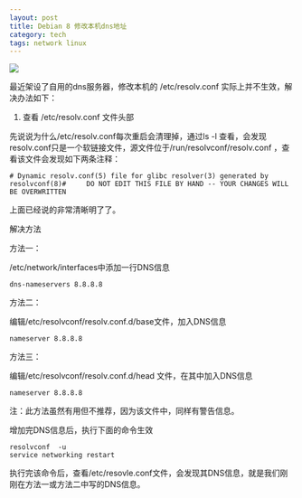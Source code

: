 ```yaml
---
layout: post
title: Debian 8 修改本机dns地址
category: tech
tags: network linux
---
```


![](https://cdn.kelu.org/blog/tags/network.jpg)

最近架设了自用的dns服务器，修改本机的 /etc/resolv.conf 实际上并不生效，解决办法如下：

1. 查看 /etc/resolv.conf 文件头部 



先说说为什么/etc/resolv.conf每次重启会清理掉，通过ls -l 查看，会发现resolv.conf只是一个软链接文件，源文件位于/run/resolvconf/resolv.conf ，查看该文件会发现如下两条注释：

```
# Dynamic resolv.conf(5) file for glibc resolver(3) generated by resolvconf(8)#     DO NOT EDIT THIS FILE BY HAND -- YOUR CHANGES WILL BE OVERWRITTEN
```

上面已经说的非常清晰明了了。

解决方法

方法一：

/etc/network/interfaces中添加一行DNS信息

```
dns-nameservers 8.8.8.8
```

方法二：

编辑/etc/resolvconf/resolv.conf.d/base文件，加入DNS信息

```
nameserver 8.8.8.8
```

方法三：

编辑/etc/resolvconf/resolv.conf.d/head 文件，在其中加入DNS信息

```
nameserver 8.8.8.8
```

注：此方法虽然有用但不推荐，因为该文件中，同样有警告信息。

增加完DNS信息后，执行下面的命令生效

```
resolvconf  -u
service networking restart
```

执行完该命令后，查看/etc/resovle.conf文件，会发现其DNS信息，就是我们刚刚在方法一或方法二中写的DNS信息。
